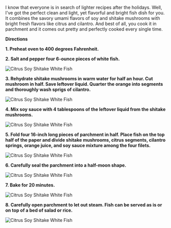 I know that everyone is in search of lighter recipes after the holidays.  Well, I've got the perfect clean and light, yet flavorful and bright fish dish for you.  It combines the savory umami flavors of soy and shitake mushrooms with bright fresh flavors like citrus and cilantro.  And best of all, you cook it in parchment and it comes out pretty and perfectly cooked every single time.

__Directions__

__1. Preheat oven to 400 degrees Fahrenheit.__  

__2. Salt and pepper four 6-ounce pieces of white fish.__

![Citrus Soy Shitake White Fish](../img/111-2.jpg "")

__3. Rehydrate shitake mushrooms in warm water for half an hour.  Cut mushroom in half.  Save leftover liquid.  Quarter the orange into segments and thoroughly wash sprigs of cilantro.__

![Citrus Soy Shitake White Fish](../img/111-3.jpg "")

__4. Mix soy sauce with 4 tablespoons of the leftover liquid from the shitake mushrooms.__

![Citrus Soy Shitake White Fish](../img/111-4.jpg "")

__5. Fold four 16-inch long pieces of parchment in half.  Place fish on the top half of the paper and divide shitake mushrooms, citrus segments, cilantro springs, orange juice, and soy sauce mixture among the four filets.__

![Citrus Soy Shitake White Fish](../img/111-5.jpg "")

__6. Carefully seal the parchment into a half-moon shape.__

![Citrus Soy Shitake White Fish](../img/111-6.jpg "")

__7. Bake for 20 minutes.__

![Citrus Soy Shitake White Fish](../img/111-8.jpg "")

__8. Carefully open parchment to let out steam.  Fish can be served as is or on top of a bed of salad or rice.__

![Citrus Soy Shitake White Fish](../img/111-9.jpg "")
